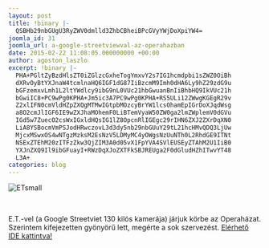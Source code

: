 ```yaml
---
layout: post
title: !binary |-
  QSBHb29nbGUgU3RyZWV0dmlld3ZhbCBheiBPcGVyYWjDoXpiYW4=
joomla_id: 31
joomla_url: a-google-streetviewval-az-operahazban
date: 2015-02-22 11:08:05.000000000 +00:00
author: agoston_laszlo
excerpt: !binary |-
  PHA+PGltZyBzdHlsZT0iZGlzcGxheTogYmxvY2s7IG1hcmdpbi1sZWZ0OiBh
  dXRvOyBtYXJnaW4tcmlnaHQ6IGF1dG87IiBzcmM9Imh0dHA6Ly9hZ29zdG9u
  bGFzemxvLmh1L2ltYWdlcy9ibG9nL0VUc21hbGwuanBnIiBhbHQ9IkVUc21h
  bGwiIC8+PC9wPg0KPHA+Jm5ic3A7PC9wPg0KPHA+RS5ULi12ZWwgKGEgR29v
  Z2xlIFN0cmVldHZpZXQgMTMwIGtpbMOzcyBrYW1lcsOhamEpIGrDoXJqdWsg
  a8O2cmJlIGF6IE9wZXJhaMOhemF0LiBTemVyaW50ZW0ga2lmZWplemV0dGVu
  IGd5w7ZuecO2csWxIGxldHQsIG1lZ8OpcnRlIGEgc29rIHN6ZXJ2ZXrDqXN0
  LiA8YSBocmVmPSJodHRwczovL3d3dy5nb29nbGUuY29tL21hcHMvQDQ3LjUw
  MjcxMSwxOS4wNTgzMzksM2EsNzV5LDMyMC4yOWgsNzUuNTh0L2RhdGE9ITNt
  NSExZTEhM20zITFzZkw3QjZIM3A0d05vX1FpYVA4SVlEUSEyZTAhM2U1IiB0
  YXJnZXQ9Il9ibGFuayI+RWzDqXJoZXTFkSBJREUga2F0dGludHZhITwvYT48
  L3A+
categories: blog
---
```

<p><img style="display: block; margin-left: auto; margin-right: auto;" src="http://agostonlaszlo.hu/images/blog/ETsmall.jpg" alt="ETsmall" /></p>
<p>&nbsp;</p>
<p>E.T.-vel (a Google Streetviet 130 kilós kamerája) járjuk körbe az Operaházat. Szerintem kifejezetten gyönyörű lett, megérte a sok szervezést. <a href="https://www.google.com/maps/@47.502711,19.058339,3a,75y,320.29h,75.58t/data=!3m5!1e1!3m3!1sfL7B6H3p4wNo_QiaP8IYDQ!2e0!3e5" target="_blank">Elérhető IDE kattintva!</a></p>
